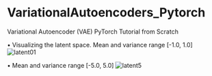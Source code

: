 # VariationalAutoencoders_Pytorch
Variational Autoencoder (VAE) PyTorch Tutorial from Scratch

• Visualizing the latent space. Mean and variance range [-1.0, 1.0]
![latent01](https://user-images.githubusercontent.com/51782618/202878514-20fc60ba-3ff0-4503-bcf1-6172cffc9450.png)


• Mean and variance range [-5.0, 5.0]
![latent5](https://user-images.githubusercontent.com/51782618/202878535-dd7dc216-8955-4dbc-b393-c27aea40ac34.png)
